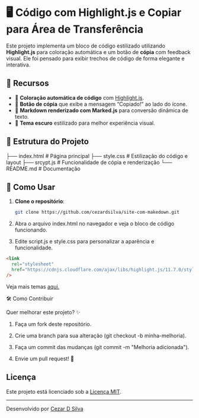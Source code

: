 # 🖥️ Código com Highlight.js e Copiar para Área de Transferência

Este projeto implementa um bloco de código estilizado utilizando **Highlight.js** para coloração automática e um botão de **cópia** com feedback visual. Ele foi pensado para exibir trechos de código de forma elegante e interativa.

## 🚀 Recursos

- 🎨 **Coloração automática de código** com [Highlight.js](https://highlightjs.org/).
- 🔘 **Botão de cópia** que exibe a mensagem “Copiado!” ao lado do ícone.
- 📜 **Markdown renderizado com Marked.js** para conversão dinâmica de texto.
- 🌙 **Tema escuro** estilizado para melhor experiência visual.

## 📂 Estrutura do Projeto

├── index.html # Página principal
├── style.css # Estilização do código e layout
├── srcypt.js # Funcionalidade de cópia e renderização
└── README.md # Documentação

## 🎯 Como Usar

1. **Clone o repositório**:

   ```sh
   git clone https://github.com/cezardsilva/site-com-makedown.git
   ```

2. Abra o arquivo index.html no navegador e veja o bloco de código funcionando.

3. Edite script.js e style.css para personalizar a aparência e funcionalidade.

```html
<link
  rel="stylesheet"
  href="https://cdnjs.cloudflare.com/ajax/libs/highlight.js/11.7.0/styles/monokai-sublime.min.css"
/>
```

Veja mais temas [aqui.](https://highlightjs.org/static/demo/)

🛠️ Como Contribuir

Quer melhorar este projeto? ✨

1.  Faça um fork deste repositório.

2.  Crie uma branch para sua alteração (git checkout -b minha-melhoria).

3.  Faça um commit das mudanças (git commit -m "Melhoria adicionada").

4.  Envie um pull request! 🚀

## Licença

Este projeto está licenciado sob a [Licença MIT](LICENSE).

---

Desenvolvido por [Cezar D Silva](https://github.com/cezardsilva)
